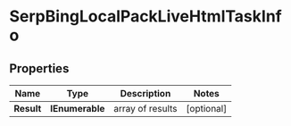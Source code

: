 # SerpBingLocalPackLiveHtmlTaskInfo


## Properties

| Name | Type | Description | Notes |
|------------ | ------------- | ------------- | -------------|
**Result** | **IEnumerable<SerpBingLocalPackLiveHtmlResultInfo>** | array of results |[optional]|